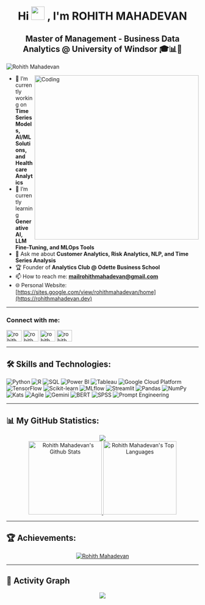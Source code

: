 <h1 align="center">Hi <img src="https://media.giphy.com/media/hvRJCLFzcasrR4ia7z/giphy.gif" width="35"> , I'm ROHITH MAHADEVAN</h1>
<h2 align="center">Master of Management - Business Data Analytics @ University of Windsor 🎓📊🍁</h2>

<p align="left"> <img src="https://komarev.com/ghpvc/?username=rohithmahadevan&label=Profile%20views&color=0e75b6&style=flat" alt="Rohith Mahadevan" /> </p>

<img align="right" alt="Coding" width="430" src="https://i.giphy.com/media/v1.Y2lkPTc5MGI3NjExNDg3dTI1d3RqdG5oazRtNjBxYnZqbWQ3c3ZleGFlM2Y5b2VzM2pmYiZlcD12MV9pbnRlcm5hbF9naWZfYnlfaWQmY3Q9Zw/3oKIPEqDGUULpEU0aQ/giphy.gif">

- 🔭 I’m currently working on **Time Series Models, AI/ML Solutions, and Healthcare Analytics**  
- 🌱 I’m currently learning **Generative AI, LLM Fine-Tuning, and MLOps Tools**  
- 💬 Ask me about **Customer Analytics, Risk Analytics, NLP, and Time Series Analysis**  
- 🏆 Founder of **Analytics Club @ Odette Business School**  
- 📫 How to reach me: **mailrohithmahadevan@gmail.com**  
- 🌐 Personal Website: [https://sites.google.com/view/rohithmahadevan/home](https://rohithmahadevan.dev)  

---

<h3 align="left">Connect with me:</h3>
<p align="left">
<a href="https://linkedin.com/in/rohithmahadevan" target="blank"><img align="center" src="https://raw.githubusercontent.com/rahuldkjain/github-profile-readme-generator/master/src/images/icons/Social/linked-in-alt.svg" alt="rohithmahadevan" height="30" width="40" /></a>
<a href="https://medium.com/@rohithmahadevan" target="blank"><img align="center" src="https://raw.githubusercontent.com/rahuldkjain/github-profile-readme-generator/master/src/images/icons/Social/medium.svg" alt="rohithmahadevan" height="30" width="40" /></a>
<a href="https://kaggle.com/rohithmahadevan" target="blank"><img align="center" src="https://raw.githubusercontent.com/rahuldkjain/github-profile-readme-generator/master/src/images/icons/Social/kaggle.svg" alt="rohithmahadevan" height="30" width="40" /></a>
<a href="https://huggingface.co/rohithmahadevan" target="blank"><img align="center" src="https://huggingface.co/datasets/huggingface/brand-assets/resolve/main/hf-logo.png" alt="rohithmahadevan" height="30" width="40" /></a>
</p>

---

<h2 align="left">🛠️ Skills and Technologies:</h2>
<p align="left">
  <img src="https://img.shields.io/badge/-Python-3776AB?style=flat-square&logo=python&logoColor=white" alt="Python" />
  <img src="https://img.shields.io/badge/-R-276DC3?style=flat-square&logo=r&logoColor=white" alt="R" />
  <img src="https://img.shields.io/badge/-SQL-4479A1?style=flat-square&logo=postgresql&logoColor=white" alt="SQL" />
  <img src="https://img.shields.io/badge/-PowerBI-F2C811?style=flat-square&logo=powerbi&logoColor=black" alt="Power BI" />
  <img src="https://img.shields.io/badge/-Tableau-E97627?style=flat-square&logo=tableau&logoColor=white" alt="Tableau" />
  
   <!-- <img src="https://img.shields.io/badge/-Azure-0078D4?style=flat-square&logo=microsoft-azure&logoColor=white" alt="Azure" /> -->
  <img src="https://img.shields.io/badge/-Google%20Cloud-4285F4?style=flat-square&logo=google-cloud&logoColor=white" alt="Google Cloud Platform" />
  <img src="https://img.shields.io/badge/-TensorFlow-FF6F00?style=flat-square&logo=tensorflow&logoColor=white" alt="TensorFlow" />
  <img src="https://img.shields.io/badge/-ScikitLearn-F7931E?style=flat-square&logo=scikit-learn&logoColor=white" alt="Scikit-learn" />
  <img src="https://img.shields.io/badge/-MLflow-0194E2?style=flat-square&logo=mlflow&logoColor=white" alt="MLflow" />
  <img src="https://img.shields.io/badge/-Streamlit-FF4B4B?style=flat-square&logo=streamlit&logoColor=white" alt="Streamlit" />
  <img src="https://img.shields.io/badge/-Pandas-150458?style=flat-square&logo=pandas&logoColor=white" alt="Pandas" />
<img src="https://img.shields.io/badge/-NumPy-013243?style=flat-square&logo=numpy&logoColor=white" alt="NumPy" />
<img src="https://img.shields.io/badge/-Kats-013243?style=flat-square&logo=python&logoColor=white" alt="Kats" />
<img src="https://img.shields.io/badge/-Agile-0078D4?style=flat-square&logo=microsoft&logoColor=white" alt="Agile" />
<img src="https://img.shields.io/badge/-Gemini-FF4500?style=flat-square&logo=google&logoColor=white" alt="Gemini" />
<img src="https://img.shields.io/badge/-BERT-181717?style=flat-square&logo=bert&logoColor=white" alt="BERT" />
<img src="https://img.shields.io/badge/-SPSS-003DA5?style=flat-square&logo=ibm&logoColor=white" alt="SPSS" />
<img src="https://img.shields.io/badge/-Prompt%20Engineering-FFD700?style=flat-square&logo=openai&logoColor=black" alt="Prompt Engineering" />

</p>

---

<h2 align="left">📊 My GitHub Statistics:</h2>
<div align="center">
  <img src="https://github-readme-streak-stats.herokuapp.com?user=rohithmahadevan&theme=highcontrast"/>
  <br/>
  <a href="https://github.com/anuraghazra/github-readme-stats">
    <img alt="Rohith Mahadevan's Github Stats" src="https://github-readme-stats.vercel.app/api?username=rohithmahadev&show_icons=true&count_private=true&theme=vision-friendly-dark&border=true" height="192px"/>
  </a>
  <a href="https://github.com/anuraghazra/github-readme-stats">
    <img alt="Rohith Mahadevan's Top Languages" src="https://github-readme-stats.vercel.app/api/top-langs/?username=rohithmahadev&langs_count=8&layout=compact&theme=vision-friendly-dark&border=true" height="192px"/>
  </a>
</div>

---

<h2 align="left">🏆 Achievements:</h2>
<div align="center">
  <a href="https://github.com/ryo-ma/github-profile-trophy"><img alt="Rohith Mahadevan" src="https://github-profile-trophy.vercel.app/?username=rohithmahadev&theme=monokai&no-bg=true&margin-w=4&title=Commits,Repositories,Followers,PullRequest" /></a>
</div>

---

## 🐍 Activity Graph

<p align="center">
  <img src="https://github.com/rohithmahadevan/rohithmahadevan/blob/main/assets/github-activity-graph.svg">
</p>
